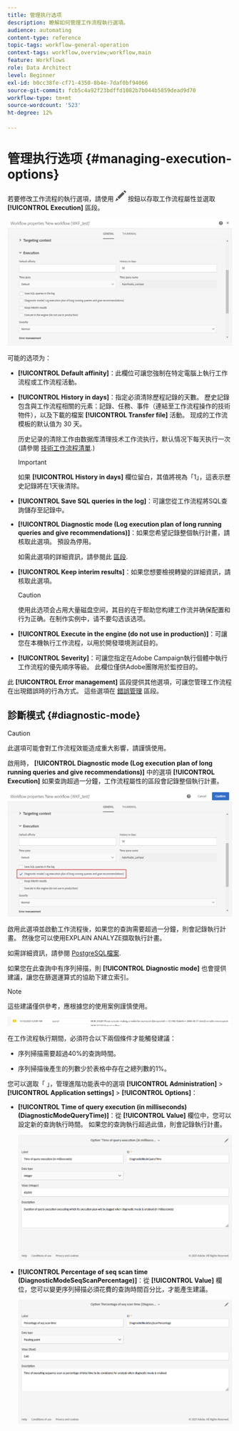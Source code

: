 ```yaml
---
title: 管理执行选项
description: 瞭解如何管理工作流程執行選項。
audience: automating
content-type: reference
topic-tags: workflow-general-operation
context-tags: workflow,overview;workflow,main
feature: Workflows
role: Data Architect
level: Beginner
exl-id: b0cc38fe-cf71-4350-8b4e-7daf0bf94066
source-git-commit: fcb5c4a92f23bdffd1082b7b044b5859dead9d70
workflow-type: tm+mt
source-wordcount: '523'
ht-degree: 12%

---
```


# 管理执行选项 {#managing-execution-options}

若要修改工作流程的執行選項，請使用 ![](assets/edit_darkgrey-24px.png) 按鈕以存取工作流程屬性並選取 **[!UICONTROL Execution]** 區段。

![](assets/wkf_execution_6.png)

可能的选项为：

* **[!UICONTROL Default affinity]**：此欄位可讓您強制在特定電腦上執行工作流程或工作流程活動。

* **[!UICONTROL History in days]**：指定必須清除歷程記錄的天數。 歷史記錄包含與工作流程相關的元素：記錄、任務、事件（連結至工作流程操作的技術物件），以及下載的檔案 **[!UICONTROL Transfer file]** 活動。 现成的工作流模板的默认值为 30 天。

   历史记录的清除工作由数据库清理技术工作流执行，默认情况下每天执行一次 (請參閱 [技術工作流程清單](../../administration/using/technical-workflows.md).)

   >[!IMPORTANT]
   >
   >如果 **[!UICONTROL History in days]** 欄位留白，其值將視為「1」，這表示歷史記錄將在1天後清除。

* **[!UICONTROL Save SQL queries in the log]**：可讓您從工作流程將SQL查詢儲存至記錄中。

* **[!UICONTROL Diagnostic mode (Log execution plan of long running queries and give recommendations)]**：如果您希望記錄整個執行計畫，請核取此選項。 預設為停用。

   如需此選項的詳細資訊，請參閱此 [區段](#diagnostic-mode).

* **[!UICONTROL Keep interim results]**：如果您想要檢視轉變的詳細資訊，請核取此選項。

   >[!CAUTION]
   >
   >使用此选项会占用大量磁盘空间，其目的在于帮助您构建工作流并确保配置和行为正确。在制作实例中，请不要勾选该选项。

* **[!UICONTROL Execute in the engine (do not use in production)]**：可讓您在本機執行工作流程，以用於開發環境測試目的。

* **[!UICONTROL Severity]**：可讓您指定在Adobe Campaign執行個體中執行工作流程的優先順序等級。 此欄位僅供Adobe團隊用於監控目的。

此 **[!UICONTROL Error management]** 區段提供其他選項，可讓您管理工作流程在出現錯誤時的行為方式。 這些選項在 [錯誤管理](../../automating/using/monitoring-workflow-execution.md#error-management) 區段。

## 診斷模式 {#diagnostic-mode}

>[!CAUTION]
>
>此選項可能會對工作流程效能造成重大影響，請謹慎使用。

啟用時， **[!UICONTROL Diagnostic mode (Log execution plan of long running queries and give recommendations)]** 中的選項 **[!UICONTROL Execution]** 如果查詢超過一分鐘，工作流程屬性的區段會記錄整個執行計畫。

![](assets/wkf_diagnostic.png)

啟用此選項並啟動工作流程後，如果您的查詢需要超過一分鐘，則會記錄執行計畫。 然後您可以使用EXPLAIN ANALYZE擷取執行計畫。

如需詳細資訊，請參閱 [PostgreSQL檔案](https://www.postgresql.org/docs/9.4/using-explain.html).

如果您在此查詢中有序列掃描，則 **[!UICONTROL Diagnostic mode]** 也會提供建議，讓您在篩選運算式的協助下建立索引。

>[!NOTE]
>
> 這些建議僅供參考，應根據您的使用案例謹慎使用。

![](assets/wkf_diagnostic_4.png)

在工作流程執行期間，必須符合以下兩個條件才能觸發建議：

* 序列掃描需要超過40%的查詢時間。

* 序列掃描後產生的列數少於表格中存在之總列數的1%。

您可以選取「 」，管理進階功能表中的選項 **[!UICONTROL Administration]** > **[!UICONTROL Application settings]** > **[!UICONTROL Options]**：

* **[!UICONTROL Time of query execution (in milliseconds)(DiagnosticModeQueryTime)]**：從 **[!UICONTROL Value]** 欄位中，您可以設定新的查詢執行時間。 如果您的查詢執行超過此值，則會記錄執行計畫。

   ![](assets/wkf_diagnostic_2.png)

* **[!UICONTROL Percentage of seq scan time (DiagnosticModeSeqScanPercentage)]**：從 **[!UICONTROL Value]** 欄位，您可以變更序列掃描必須花費的查詢時間百分比，才能產生建議。

   ![](assets/wkf_diagnostic_3.png)
